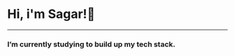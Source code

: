 <h1 text-align ="center"> Hi, i'm Sagar!👋 </h1>
<hr>
<h3 text-align ="center"> I’m currently studying to build up my tech stack. </h3>

<!--

Here are some ideas to get you started:

- 🔭 I’m currently studying on Helsinki Business College
- 🌱 I’m currently learning Full Stack web development
- 👯 I’m looking to collaborate on ...
- 🤔 I’m looking for help with ...
- 💬 Ask me about ...
- 📫 How to reach me: ...
- 😄 Pronouns: ...
- ⚡ Fun fact: ..

-->
